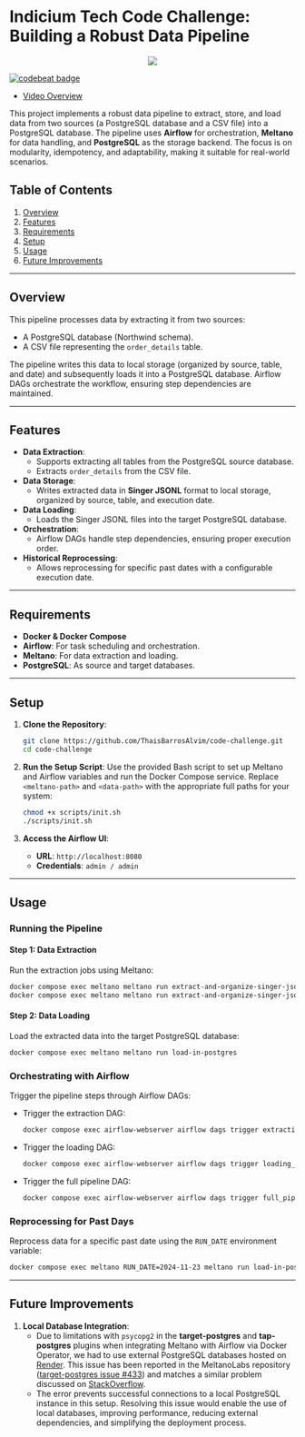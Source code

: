 # Indicium Tech Code Challenge: Building a Robust Data Pipeline

<p align="center">
  <img src="https://raw.githubusercontent.com/ThaisBarrosAlvim/code-challenge/refs/heads/main/docs/diagrama_embulk_meltano.jpg" />
</p>

[![codebeat badge](https://codebeat.co/badges/ca249cd6-ef5a-4933-affe-3be6ded2e737)](https://codebeat.co/projects/github-com-thaisbarrosalvim-code-challenge-main)

* [Video Overview](https://youtu.be/ImPN6BImJOU)

This project implements a robust data pipeline to extract, store, and load data from two sources (a PostgreSQL database and a CSV file) into a PostgreSQL database. The pipeline uses **Airflow** for orchestration, **Meltano** for data handling, and **PostgreSQL** as the storage backend. The focus is on modularity, idempotency, and adaptability, making it suitable for real-world scenarios.



## Table of Contents
1. [Overview](#overview)
2. [Features](#features)
3. [Requirements](#requirements)
4. [Setup](#setup)
5. [Usage](#usage)
6. [Future Improvements](#future-improvements)

---

## Overview
This pipeline processes data by extracting it from two sources:
- A PostgreSQL database (Northwind schema).
- A CSV file representing the `order_details` table.

The pipeline writes this data to local storage (organized by source, table, and date) and subsequently loads it into a PostgreSQL database. Airflow DAGs orchestrate the workflow, ensuring step dependencies are maintained.

---

## Features
- **Data Extraction**:
  - Supports extracting all tables from the PostgreSQL source database.
  - Extracts `order_details` from the CSV file.
- **Data Storage**:
  - Writes extracted data in **Singer JSONL** format to local storage, organized by source, table, and execution date.
- **Data Loading**:
  - Loads the Singer JSONL files into the target PostgreSQL database.
- **Orchestration**:
  - Airflow DAGs handle step dependencies, ensuring proper execution order.
- **Historical Reprocessing**:
  - Allows reprocessing for specific past dates with a configurable execution date.

---

## Requirements
- **Docker & Docker Compose**
- **Airflow**: For task scheduling and orchestration.
- **Meltano**: For data extraction and loading.
- **PostgreSQL**: As source and target databases.
---

## Setup
1. **Clone the Repository**:
   ```bash
   git clone https://github.com/ThaisBarrosAlvim/code-challenge.git
   cd code-challenge
   ```

2. **Run the Setup Script**:
   Use the provided Bash script to set up Meltano and Airflow variables and run the Docker Compose service. Replace `<meltano-path>` and `<data-path>` with the appropriate full paths for your system:
   ```bash
   chmod +x scripts/init.sh
   ./scripts/init.sh
   ```

3. **Access the Airflow UI**:
   - **URL**: `http://localhost:8080`
   - **Credentials**: `admin / admin`

---

## Usage

### Running the Pipeline
#### Step 1: Data Extraction
Run the extraction jobs using Meltano:
```bash
docker compose exec meltano meltano run extract-and-organize-singer-jsonl-csv
docker compose exec meltano meltano run extract-and-organize-singer-jsonl-postgres
```

#### Step 2: Data Loading
Load the extracted data into the target PostgreSQL database:
```bash
docker compose exec meltano meltano run load-in-postgres
```

### Orchestrating with Airflow
Trigger the pipeline steps through Airflow DAGs:
- Trigger the extraction DAG:
  ```bash
  docker compose exec airflow-webserver airflow dags trigger extraction_dag
  ```
- Trigger the loading DAG:
  ```bash
  docker compose exec airflow-webserver airflow dags trigger loading_dag
  ```
- Trigger the full pipeline DAG:
  ```bash
  docker compose exec airflow-webserver airflow dags trigger full_pipeline_dag
  ```

### Reprocessing for Past Days
Reprocess data for a specific past date using the `RUN_DATE` environment variable:
```bash
docker compose exec meltano RUN_DATE=2024-11-23 meltano run load-in-postgres
```

---

## Future Improvements
1. **Local Database Integration**:
   - Due to limitations with `psycopg2` in the **target-postgres** and **tap-postgres** plugins when integrating Meltano with Airflow via Docker Operator, we had to use external PostgreSQL databases hosted on [Render](https://render.com/). This issue has been reported in the MeltanoLabs repository ([target-postgres issue #433](https://github.com/MeltanoLabs/target-postgres/issues/433)) and matches a similar problem discussed on [StackOverflow](https://stackoverflow.com/q/71116549).
   - The error prevents successful connections to a local PostgreSQL instance in this setup. Resolving this issue would enable the use of local databases, improving performance, reducing external dependencies, and simplifying the deployment process.

